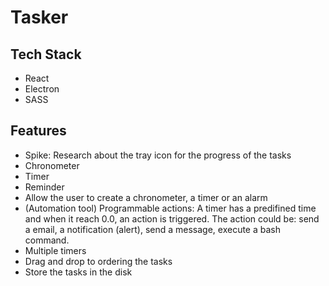 # Tasker

## Tech Stack

* React
* Electron
* SASS

## Features

* Spike: Research about the tray icon for the progress of the tasks
* Chronometer
* Timer
* Reminder
* Allow the user to create a chronometer, a timer or an alarm
* (Automation tool) Programmable actions: A timer has a predifined time and when it reach 0.0, an action is triggered. The action could be: send a email, a notification (alert), send a message, execute a bash command.
* Multiple timers
* Drag and drop to ordering the tasks
* Store the tasks in the disk
